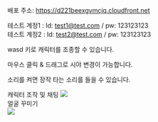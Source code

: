 배포 주소: https://d221beexgvmcjq.cloudfront.net  

테스트 계정1 : Id: test1@test.com / pw: 123123123  
테스트 계정2 : Id: test2@test.com / pw: 123123123  
  
wasd 키로 캐릭터를 조종할 수 있습니다.

마우스 클릭 & 드래그로 시야 변경이 가능합니다.  

소리를 켜면 장작 타는 소리를 들을 수 있습니다.
  
캐릭터 조작 및 채팅
<img src = "https://github.com/HyunSu3949/boolmung-client-v1/assets/112445899/c34230d1-9e97-47b8-8835-3f002ea06f1b">  
얼굴 꾸미기  
<img src = "https://github.com/HyunSu3949/boolmung-client-v1/assets/112445899/c8b880a3-6368-4698-8215-511ea020e63a">

